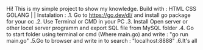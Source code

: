 Hi! This is my simple project to show my knowledge. 
Build with :
HTML
CSS
GOLANG
|
|
Instalation :
.1. Go to https://go.dev/dl/ and install go package for your oc
.2. Use Terminal or CMD in your PC
.3. Install Open server or other locel server programm and export SQL file from MySQL folder
.4. Go to start folder using terminal or cmd (Where main.go) and write : "go run main.go"
.5.Go to browser and write in to search : "localhost:8888"
.6.It's all
